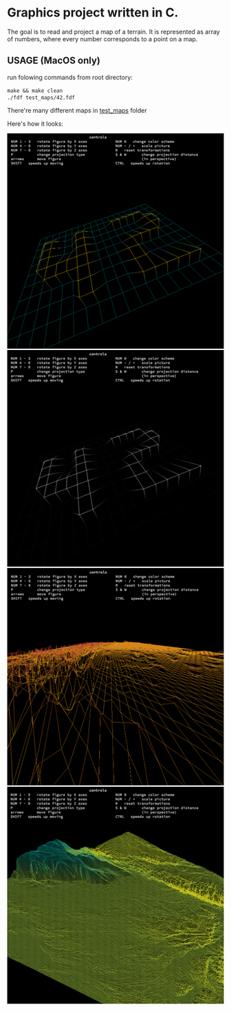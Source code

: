 # Graphics project written in C.

The goal is to read and project a map of a terrain.
It is represented as array of numbers, where every number corresponds to a point on a map.


## **USAGE (MacOS only)**
run folowing commands from root directory:

```
make && make clean
./fdf test_maps/42.fdf
```

There're many different maps in [test_maps](./test_maps) folder

Here's how it looks:

![42.fdf map](/img/Screen%20Shot%202020-03-15%20at%2016.45.57.png)
![42.fdf map](/img/Screen%20Shot%202020-03-15%20at%2016.46.14.png)
![42.fdf map](/img/Screen%20Shot%202020-03-15%20at%2016.48.00.png)
![42.fdf map](/img/Screen%20Shot%202020-03-15%20at%2016.49.59.png)
